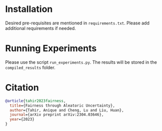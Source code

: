 # Installation
Desired pre-requisites are mentioned in `requirements.txt`. Please add additional requirements if needed.

# Running Experiments
Please use the script `run_experiments.py`. The results will be stored in the `compiled_results` folder.

# Citation
```bib
@article{tahir2023fairness,
  title={Fairness through Aleatoric Uncertainty},
  author={Tahir, Anique and Cheng, Lu and Liu, Huan},
  journal={arXiv preprint arXiv:2304.03646},
  year={2023}
}
```
